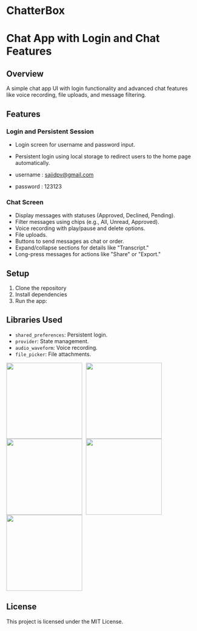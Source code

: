 # ChatterBox
# Chat App with Login and Chat Features

## Overview
A simple chat app UI with login functionality and advanced chat features like voice recording, file uploads, and message filtering.

## Features

### Login and Persistent Session
- Login screen for username and password input.
- Persistent login using local storage to redirect users to the home page automatically.

- username : sajidpv@gmail.com
- password : 123123

### Chat Screen
- Display messages with statuses (Approved, Declined, Pending).
- Filter messages using chips (e.g., All, Unread, Approved).
- Voice recording with play/pause and delete options.
- File uploads.
- Buttons to send messages as chat or order.
- Expand/collapse sections for details like "Transcript."
- Long-press messages for actions like "Share" or "Export."

## Setup
1. Clone the repository
2. Install dependencies
3. Run the app:


## Libraries Used
- `shared_preferences`: Persistent login.
- `provider`: State management.
- `audio_waveform`: Voice recording.
- `file_picker`: File attachments.

<div style="display: flex; flex-wrap: wrap;">
  <img src="https://github.com/user-attachments/assets/456a6bb3-14eb-492b-96b8-9c54f7f8a682" style="margin-right: 10px;" width="200" />
  <img src="https://github.com/user-attachments/assets/7756e600-039c-4595-8aaf-b77ecadfb0b5" style="margin-right: 10px;" width="200" />
  <img src="https://github.com/user-attachments/assets/05a183c1-b7b3-4a75-9ddf-941e30fb167b" style="margin-right: 10px;" width="200" />
  <img src="https://github.com/user-attachments/assets/da4d9742-6653-4395-b5bb-31ce416e3066" style="margin-right: 10px;" width="200" />
  <img src="https://github.com/user-attachments/assets/3cd511c7-a402-4d9d-a63b-fe039dab8e8a" width="200" />
</div>




## License
This project is licensed under the MIT License.
